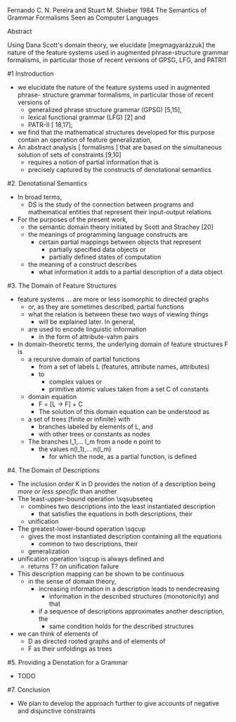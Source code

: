 Fernando C. N. Pereira and Stuart M. Shieber
1984
The Semantics of Grammar Formalisms Seen as Computer Languages

Abstract

Using Dana Scott's domain theory, we elucidate [megmagyarázzuk] 
the nature of the feature systems used in augmented phrase-structure grammar
formalisms, in particular those of recent versions of GPSG, LFG, and PATRI1

#1 Instroduction

* we elucidate the nature of the feature systems used in augmented phrase-
  structure grammar formalisms, in particular those of recent versions of
  * generalized phrase structure grammar (GPSG) [5,15],
  * lexical functional grammar (LFG) [2] and
  * PATR-II [ 18,17];
* we find that the mathematical structures developed for this purpose
  contain an operation of feature generalization,
* An abstract analysis [ formalisms ] that are based on 
  the simultaneous solution of sets of constraints [9,10]
  * requires a notion of partial information that is
  * precisely captured by the constructs of denotational semantics

#2. Denotational Semantics

* In broad terms,
  * DS is the study of the connection between programs and 
    mathematical entities that represent their input-output relations
* For the purposes of the present work,
  * the semantic domain theory initiated by Scott and Strachey [20]
  * the meanings of programming language constructs are
    * certain partial mappings between objects that represent
      * partially specified data objects or
      * partially defined states of computation
  * the meaning of a construct describes
    * what information it adds to a partial description of a data object

#3. The Domain of Feature Structures

* feature systems ... are more or less isomorphic to directed graphs
  * or, as they are sometimes described, partial functions
  * what the relation is between these two ways of viewing things
    * will be explained later. In general,
  * are used to encode linguistic information
    * in the form of attribute-vahm pairs
* In domain-theoretic terms, the underlying domain of feature structures F is
  * a recursive domain of partial functions
    * from a set of labels L (features, attribute names, attributes)
    * to
      * complex values or
      * primitive atomic values taken from a set C of constants
  * domain equation
    * F = [L -> F] + C
    * The solution of this domain equation can be understood as
  * a set of trees (finite or infinite} with
    * branches labeled by elements of L, and
    * with other trees or constants as nodes
  * The branches l_1,... l_m from a node n point to
    * the values n(l_1),...  n(l_m)
      * for which the node, as a partial function, is defined

#4. The Domain of Descriptions

* The inclusion order K in D provides the notion of a description being 
  _more or less specific_ than another
* The least-upper-bound operation \sqsubseteq
  * combines two descriptions into the least instantiated description
    * that satisfies the equations in both descriptions, their
  * unification
* The greatest-lower-bound operation \sqcup
  * gives the most instantiated description containing all the equations
    * common to two descriptions, their
  * generalization
* unification operation \sqcup is always defined and
  * returns T? on unification failure
* This description mapping can be shown to be continuous
  * in the sense of domain theory,
    * increasing information in a description leads to nendecreasing
      * information in the described structures {monotonicity) and that
    * if a sequence of descriptions approximates another description, the
      * same condition holds for the described structures
* we can think of elements of 
  * D as directed rooted graphs and of elements of 
  * F as their unfoldings as trees

#5.  Providing a Denotation for a Grammar

* TODO

#7. Conclusion

* We plan to develop the approach further to give accounts of 
  negative and disjunctive constraints
